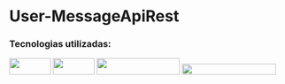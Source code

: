 # User-MessageApiRest
### Tecnologias utilizadas: 
<img width="75" height="30" src ="https://img.shields.io/badge/C%23-239120?style=for-the-badge&logo=c-sharp&logoColor=white" />  <img width="75" height="30" src ="https://img.shields.io/badge/.NET-5C2D91?style=for-the-badge&logo=.net&logoColor=white" /> 
<img width="150" height="30" src= "https://img.shields.io/badge/Visual_Studio-5C2D91?style=for-the-badge&logo=visual%20studio&logoColor=white" />
<img width="170" height="20" src ="https://img.shields.io/badge/Microsoft_SQL_Server-CC2927?style=for-the-badge&logo=microsoft-sql-server&logoColor=white" /> 

